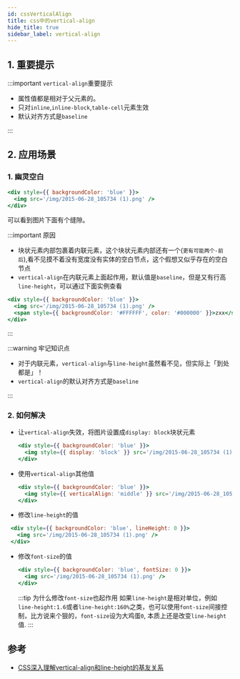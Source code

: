 ```yaml
---
id: cssVerticalAlign
title: css中的vertical-align
hide_title: true
sidebar_label: vertical-align
---
```


## 1. 重要提示

:::important `vertical-align`重要提示

- 属性值都是相对于父元素的。
- 只对`inline`,`inline-block`,`table-cell`元素生效
- 默认对齐方式是`baseline`

:::

## 2. 应用场景

### 1. 幽灵空白

```jsx live
<div style={{ backgroundColor: 'blue' }}>
  <img src='/img/2015-06-28_105734 (1).png' />
</div>
```

可以看到图片下面有个缝隙。

:::important 原因

- 块状元素内部包裹着内联元素，这个块状元素内部还有一个(`更有可能两个-前后`),看不见摸不着没有宽度没有实体的空白节点，这个假想又似乎存在的空白节点
- `vertical-align`在内联元素上面起作用，默认值是`baseline`，但是又有行高`line-height`，可以通过下面实例查看

```jsx live
<div style={{ backgroundColor: 'blue' }}>
  <img src='/img/2015-06-28_105734 (1).png' />
  <span style={{ backgroundColor: '#FFFFFF', color: '#000000' }}>zxx</span>
</div>
```

:::

:::warning 牢记知识点

- 对于内联元素，`vertical-align`与`line-height`虽然看不见，但实际上「到处都是」！
- `vertical-align`的默认对齐方式是`baseline`

:::

### 2. 如何解决

- 让`vertical-align`失效，将图片设置成`display: block`块状元素

  ```jsx live
  <div style={{ backgroundColor: 'blue' }}>
    <img style={{ display: 'block' }} src='/img/2015-06-28_105734 (1).png' />
  </div>
  ```

- 使用`vertical-align`其他值

  ```jsx live
  <div style={{ backgroundColor: 'blue' }}>
    <img style={{ verticalAlign: 'middle' }} src='/img/2015-06-28_105734 (1).png' />
  </div>
  ```

- 修改`line-height`的值

 ```jsx live
  <div style={{ backgroundColor: 'blue', lineHeight: 0 }}>
    <img src='/img/2015-06-28_105734 (1).png' />
  </div>
  ```

- 修改`font-size`的值

  ```jsx live
  <div style={{ backgroundColor: 'blue', fontSize: 0 }}>
    <img src='/img/2015-06-28_105734 (1).png' />
  </div>
  ```

  :::tip 为什么修改`font-size`也起作用
  如果`line-height`是相对单位，例如`line-height:1.6`或者`line-height:160%`之类，也可以使用`font-size`间接控制，比方说来个狠的，`font-size`设为大鸡蛋`0`, 本质上还是改变`line-height`值.
  :::

## 参考

- [CSS深入理解vertical-align和line-height的基友关系](https://www.zhangxinxu.com/wordpress/2015/08/css-deep-understand-vertical-align-and-line-height/)
